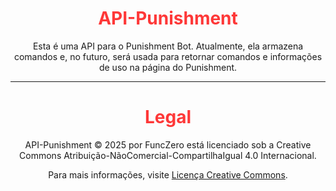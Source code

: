<div align="center">

  <h1 style="color:#fe3838;">API-Punishment</h1>  


  <p>Esta é uma API para o Punishment Bot. Atualmente, ela armazena comandos e, no futuro, será usada para retornar comandos e informações de uso na página do Punishment.</p>

---

<div align="center">
  <h1 style="color:#fe3838;">Legal</h1>

  <p>API-Punishment © 2025 por FuncZero está licenciado sob a Creative Commons Atribuição-NãoComercial-CompartilhaIgual 4.0 Internacional.</p>  
  <p>Para mais informações, visite <a href="https://creativecommons.org/licenses/by-nc-sa/4.0/legalcode.pt">Licença Creative Commons</a>.</p>
</div>
